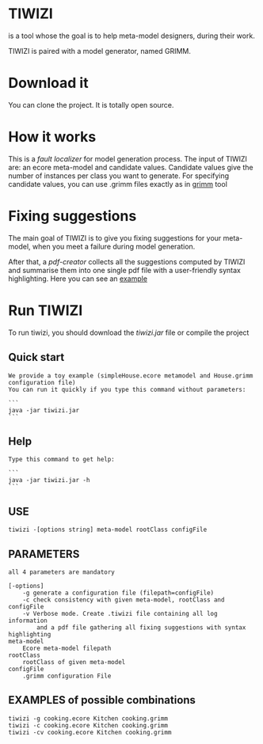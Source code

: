 # TIWIZI

is a tool whose the goal is to help meta-model designers, during their work.

TIWIZI is paired with a model generator, named GRIMM.

# Download it

You can clone the project. It is totally open source.

# How it works

This is a *fault localizer* for model generation process. The input of TIWIZI are: an ecore meta-model and candidate values.
Candidate values give the number of instances per class you want to generate. For specifying candidate values, you can use .grimm files exactly as in [grimm](https://adel-ferdjoukh.ovh/grimm/) tool   

# Fixing suggestions

The main goal of TIWIZI is to give you fixing suggestions for your meta-model, when you meet a failure during model generation.

After that, a *pdf-creator* collects all the suggestions computed by TIWIZI and summarise them into one single pdf file with a user-friendly syntax highlighting. Here you can see an [example](https://github.com/ferdjoukh/tiwizi/blob/master/suggestions-list-example.pdf) 

# Run TIWIZI

To run tiwizi, you should download the *tiwizi.jar* file or compile the project 

## Quick start
	
	We provide a toy example (simpleHouse.ecore metamodel and House.grimm configuration file)
	You can run it quickly if you type this command without parameters:

	```
	java -jar tiwizi.jar
	```

## Help

	Type this command to get help:

	```
	java -jar tiwizi.jar -h
	```

## USE
	tiwizi -[options string] meta-model rootClass configFile

## PARAMETERS
	all 4 parameters are mandatory

	[-options]
		-g generate a configuration file (filepath=configFile)
		-c check consistency with given meta-model, rootClass and configFile
		-v Verbose mode. Create .tiwizi file containing all log information
		    and a pdf file gathering all fixing suggestions with syntax highlighting
	meta-model
		Ecore meta-model filepath
	rootClass
		rootClass of given meta-model
	configFile
		.grimm configuration File

## EXAMPLES of possible combinations
	tiwizi -g cooking.ecore Kitchen cooking.grimm
	tiwizi -c cooking.ecore Kitchen cooking.grimm
	tiwizi -cv cooking.ecore Kitchen cooking.grimm
